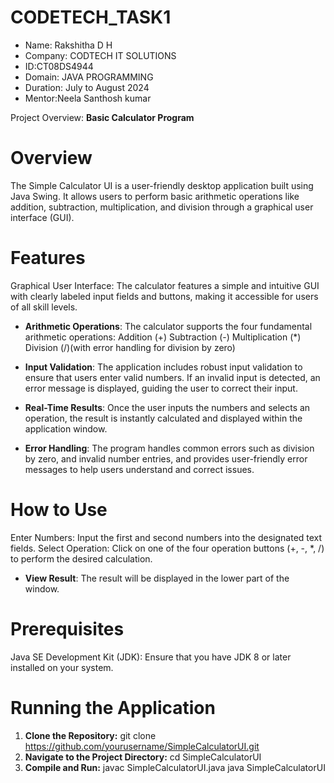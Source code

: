 # CODETECH_TASK1

- Name: Rakshitha D H
- Company: CODTECH IT SOLUTIONS 
- ID:CT08DS4944
- Domain: JAVA PROGRAMMING
- Duration: July to August 2024 
- Mentor:Neela Santhosh kumar

Project Overview: **Basic Calculator Program**

# Overview
The Simple Calculator UI is a user-friendly desktop application built using Java Swing. It allows users to perform basic arithmetic operations like addition, subtraction, multiplication, and division through a graphical user interface (GUI).

# Features
Graphical User Interface: The calculator features a simple and intuitive GUI with clearly labeled input fields and buttons, making it accessible for users of all skill levels.

- **Arithmetic Operations**: The calculator supports the four fundamental arithmetic operations:
  Addition (+)
  Subtraction (-)
  Multiplication (*)
  Division (/)(with error handling for division by zero)

- **Input Validation**: The application includes robust input validation to ensure that users enter valid numbers. If an invalid input is detected, an error message is displayed, guiding the user to correct their input.

- **Real-Time Results**: Once the user inputs the numbers and selects an operation, the result is instantly calculated and displayed within the application window.

- **Error Handling**: The program handles common errors such as division by zero, and invalid number entries, and provides user-friendly error messages to help users understand and correct issues.

# How to Use
Enter Numbers: Input the first and second numbers into the designated text fields.
Select Operation: Click on one of the four operation buttons (+, -, *, /) to perform the desired calculation.
- **View Result**: The result will be displayed in the lower part of the window.

# Prerequisites
Java SE Development Kit (JDK): Ensure that you have JDK 8 or later installed on your system.

# Running the Application
1. **Clone the Repository:**
  git clone https://github.com/yourusername/SimpleCalculatorUI.git
2. **Navigate to the Project Directory:**
  cd SimpleCalculatorUI
3. **Compile and Run:**
  javac SimpleCalculatorUI.java
  java SimpleCalculatorUI


